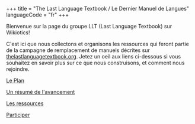 +++
title = "The Last Language Textbook / Le Dernier Manuel de Langues"
languageCode = "fr"
+++

Bienvenue sur la page du groupe LLT (Last Language Textbook) sur
Wikiotics\!

C'est ici que nous collectons et organisons les ressources qui feront
partie de la campagne de remplacement de manuels décrites sur
[thelastlanguagetextbook.org](http://thelastlanguagetextbook.org). Jetez
un oeil aux liens ci-dessous si vous souhaitez en savoir plus sur ce que
nous construisons, et comment nous rejoindre.

[Le Plan](/group/thelastlanguagetextbook/fr/curriculum)

[Un résumé de
l'avancement](/group/thelastlanguagetextbook/fr/avancement)

[Les ressources](/group/thelastlanguagetextbook/fr/Contenu)

[Participer](http://thelastlanguagetextbook.org/fr/participer.html)
